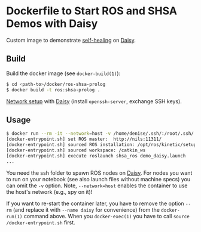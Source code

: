 Dockerfile to Start ROS and SHSA Demos with Daisy
=================================================

Custom image to demonstrate [self-healing] on [Daisy].


Build
-----

Build the docker image (see `docker-build(1)`):
```bash
$ cd <path-to>/docker/ros-shsa-prolog
$ docker build -t ros:shsa-prolog .
```

[Network setup] with [Daisy] (install `openssh-server`, exchange SSH keys).


Usage
-----

```bash
$ docker run --rm -it --network=host -v /home/denise/.ssh/:/root/.ssh/ ros:daisy roslaunch shsa_ros demo_daisy.launch
[docker-entrypoint.sh] set ROS master:  http://nils:11311/
[docker-entrypoint.sh] sourced ROS installation: /opt/ros/kinetic/setup.bash
[docker-entrypoint.sh] sourced workspace: /catkin_ws
[docker-entrypoint.sh] execute roslaunch shsa_ros demo_daisy.launch
...
```

You need the ssh folder to spawn ROS nodes on [Daisy].
For nodes you want to run on your notebook (see also launch files without machine specs) you can omit the `-v` option.
Note, `--network=host` enables the container to use the host's network (e.g., spy on it)!

If you want to re-start the container later,
you have to remove the option `--rm`
(and replace it with `--name daisy` for convenience)
from the `docker-run(1)` command above.
When you `docker-exec(1)` you have to call `source /docker-entrypoint.sh` first.


[Daisy]: https://tuw-cpsg.github.io/tutorials/daisy/
[self-healing]: https://github.com/dratasich/shsa_ros/
[network setup]: https://tuw-cpsg.github.io/tutorials/dagobert-network-setup.html
